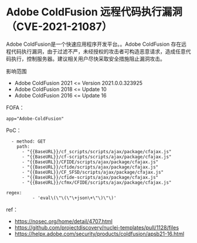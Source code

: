 # Adobe ColdFusion 远程代码执行漏洞（CVE-2021-21087）

Adobe ColdFusion是一个快速应用程序开发平台。。Adobe ColdFusion 存在远程代码执行漏洞，由于过滤不严，未经授权的攻击者可构造恶意请求，造成任意代码执行，控制服务器。建议相关用户尽快采取安全措施阻止漏洞攻击。

影响范围

* Adobe ColdFusion 2021 <= Version 2021.0.0.323925
* Adobe ColdFusion 2018 <= Update 10
* Adobe ColdFusion 2016 <= Update 16

FOFA：

```
app="Adobe-ColdFusion"
```

PoC：

```
  - method: GET
    path:
      - "{{BaseURL}}/cf_scripts/scripts/ajax/package/cfajax.js"
      - "{{BaseURL}}/cf-scripts/scripts/ajax/package/cfajax.js"
      - "{{BaseURL}}/CFIDE/scripts/ajax/package/cfajax.js"
      - "{{BaseURL}}/cfide/scripts/ajax/package/cfajax.js"
      - "{{BaseURL}}/CF_SFSD/scripts/ajax/package/cfajax.js"
      - "{{BaseURL}}/cfide-scripts/ajax/package/cfajax.js"
      - "{{BaseURL}}/cfmx/CFIDE/scripts/ajax/package/cfajax.js"

regex:
          - 'eval\(\"\(\"\+json\+\"\)\"\)'
```

ref：

* https://nosec.org/home/detail/4707.html
* https://github.com/projectdiscovery/nuclei-templates/pull/1128/files
* https://helpx.adobe.com/security/products/coldfusion/apsb21-16.html
